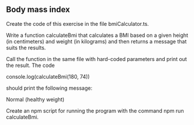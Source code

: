 ## Body mass index

Create the code of this exercise in the file bmiCalculator.ts.

Write a function calculateBmi that calculates a BMI based on a given height (in centimeters) and weight (in kilograms) and then returns a message that suits the results.

Call the function in the same file with hard-coded parameters and print out the result. The code

console.log(calculateBmi(180, 74))

should print the following message:

Normal (healthy weight)

Create an npm script for running the program with the command npm run calculateBmi.